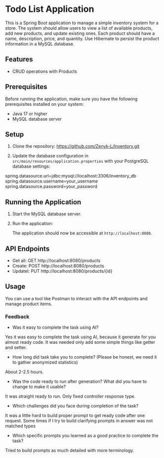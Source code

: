 # Todo List Application

This is a Spring Boot application to manage a simple inventory system for a store. The system should allow users to view a list of available products,
 add new products, and update existing ones. Each product should have a name, description, price, and quantity. Use Hibernate to persist the product
 information in a MySQL database.

## Features

- CRUD operations with Products

## Prerequisites

Before running the application, make sure you have the following prerequisites installed on your system:

- Java 17 or higher
- MySQL database server

## Setup

1. Clone the repository: 
    https://github.com/Zenyk-L/Inventory.git

2. Update the database configuration in `src/main/resources/application.properties` with your PostgreSQL database settings:

spring.datasource.url=jdbc:mysql://localhost:3306/inventory_db
spring.datasource.username=your_username
spring.datasource.password=your_password

## Running the Application

1. Start the MySQL database server.

2. Run the application:

   The application should now be accessible at `http://localhost:8080`.

## API Endpoints

- Get all: GET http://localhost:8080/products
- Create: POST http://localhost:8080/products
- Updatel: PUT http://localhost:8080/products/{id}

## Usage

You can use a tool like Postman to interact with the API endpoints and manage product items. 

###  Feedback

- Was it easy to complete the task using AI? 

Yes it was easy to complete the task using AI, because it generate for you almost ready code.
It was needed only add some simple things like getter and setter. 

- How long did task take you to complete? (Please be honest, we need it to gather anonymized statistics) 

About 2-2.5 hours.

- Was the code ready to run after generation? What did you have to change to make it usable?

It was straight  ready to run. Only fixed controller response type.

- Which challenges did you face during completion of the task?

It was a little hard to build proper prompt to get ready code after one request.
 Some times if I try to build clarifying prompts in answer was not matched types

- Which specific prompts you learned as a good practice to complete the task?

Tried to build prompts as much detailed with more terminology.




